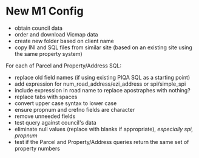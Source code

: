 # New M1 Config

* obtain council data
* order and download Vicmap data
* create new folder based on client name
* copy INI and SQL files from similar site (based on an existing site using the same property system)

For each of Parcel and Property/Address SQL:

* replace old field names (if using existing PIQA SQL as a starting point)
* add expression for num_road_address/ezi_address or spi/simple_spi
* include expression in road name to replace apostraphes with nothing?
* replace tabs with spaces
* convert upper case syntax to lower case
* ensure propnum and crefno fields are character
* remove unneeded fields
* test query against council's data
* eliminate null values (replace with blanks if appropriate), *especially spi, propnum*
* test if the Parcel and Property/Address queries return the same set of property numbers


